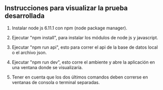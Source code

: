 ## Instrucciones para visualizar la prueba desarrollada

1. Instalar node js 6.11.1 con npm (node package manager).

2. Ejecutar "npm install", para instalar los módulos de node js y javascript.

3. Ejecutar "npm run api", esto para correr el api de la base de datos local o el archivo json.

4. Ejecutar "npm run dev", esto corre el ambiente y abre la aplicación en una ventana donde se visualizaría.

5. Tener en cuenta que los dos últimos comandos deben correrse en ventanas de consola o terminal separadas.
